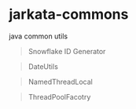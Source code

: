 # jarkata-commons

java common utils 

> Snowflake ID Generator

> DateUtils

> NamedThreadLocal

> ThreadPoolFacotry

